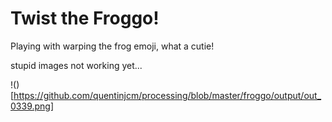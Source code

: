 # Twist the Froggo!

Playing with warping the frog emoji, what a cutie!

stupid images not working yet... 

!()[https://github.com/quentinjcm/processing/blob/master/froggo/output/out_0339.png]
